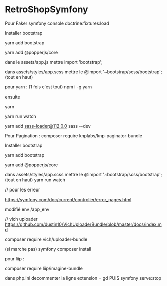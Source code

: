 # RetroShopSymfony
Pour Faker
symfony console doctrine:fixtures:load 

Installer bootstrap

 yarn add bootstrap

 yarn add @popperjs/core
 
 dans le assets/app.js
 mettre import 'bootstrap';

 dans assets/styles/app.scss
 mettre le @import '~bootstrap/scss/bootstrap'; (tout en haut)

pour yarn :
(1 fois c'est tout)
 npm i -g yarn   

 ensuite 

 yarn

 yarn run watch

 yarn add sass-loader@112.0.0 sass --dev

 Pour Pagination :
 composer require knplabs/knp-paginator-bundle



Installer bootstrap

 yarn add bootstrap

 yarn add @popperjs/core

 dans assets/styles/app.scss
 mettre le @import '~bootstrap/scss/bootstrap'; (tout en haut)
 yarn run watch


 // pour les erreur 

 https://symfony.com/doc/current/controller/error_pages.html

 modifié env /app_env



// vich uploader
https://github.com/dustin10/VichUploaderBundle/blob/master/docs/index.md

composer require vich/uploader-bundle

(si marche pas)
symfony composer install 

pour liip :

composer require liip/imagine-bundle

dans php.ini 
decommenter la ligne extension = gd
PUIS
symfony serve:stop



